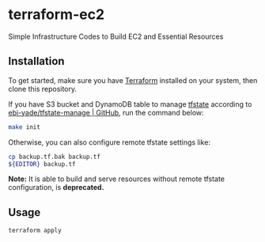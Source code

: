 # terraform-ec2

Simple Infrastructure Codes to Build EC2 and Essential Resources

## Installation

To get started, make sure you have [Terraform](https://www.terraform.io/) installed on your system, then clone this repository.

If you have S3 bucket and DynamoDB table to manage [tfstate](https://www.terraform.io/docs/state/index.html) according to [ebi-yade/tfstate-manage | GitHub](https://github.com/ebi-yade/tfstate-manage), run the command below:

```sh
make init
```

Otherwise, you can also configure remote tfstate settings like:

```sh
cp backup.tf.bak backup.tf
${EDITOR} backup.tf
```

**Note:** It is able to build and serve resources without remote tfstate configuration, is **deprecated.**

## Usage

```sh
terraform apply
```
